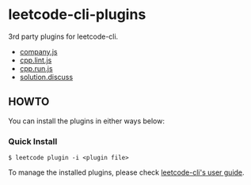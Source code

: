 # leetcode-cli-plugins
3rd party plugins for leetcode-cli.

* [company.js](/docs/company.md)
* [cpp.lint.js](/docs/cpp.lint.md)
* [cpp.run.js](/docs/cpp.run.md)
* [solution.discuss](/docs/solution.discuss.md)

## HOWTO

You can install the plugins in either ways below:

### Quick Install

    $ leetcode plugin -i <plugin file>

To manage the installed plugins, please check [leetcode-cli's user guide](https://skygragon.github.io/leetcode-cli/commands#plugin).